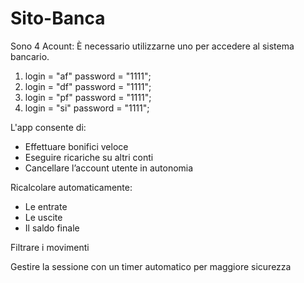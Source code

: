 # Sito-Banca
Sono 4 Acount: È necessario utilizzarne uno per accedere al sistema bancario.
   1)  login = "af"    password = "1111";
   2)  login = "df"    password = "1111";
   3)  login = "pf"    password = "1111";
   4)  login = "si"    password = "1111";

L'app consente di:
  - Effettuare bonifici  veloce
  - Eseguire ricariche su altri conti
  - Cancellare l’account utente in autonomia
  
 Ricalcolare automaticamente:
  - Le entrate
  - Le uscite
  - Il saldo finale

 
Filtrare i movimenti
  
Gestire la sessione con un timer automatico per maggiore sicurezza
